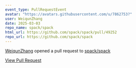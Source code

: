 ```yaml
---
event_type: PullRequestEvent
avatar: "https://avatars.githubusercontent.com/u/7862753?"
user: WeiqunZhang
date: 2025-03-03
repo_name: spack/spack
html_url: https://github.com/spack/spack/pull/49252
repo_url: https://github.com/spack/spack
---
```


<a href='https://github.com/WeiqunZhang' target='_blank'>WeiqunZhang</a> opened a pull request to <a href='https://github.com/spack/spack' target='_blank'>spack/spack</a>

<a href='https://github.com/spack/spack/pull/49252' target='_blank'>View Pull Request</a>